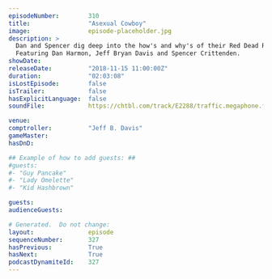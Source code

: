 ```yaml
---
episodeNumber:        310
title:                "Asexual Cowboy"
image:                episode-placeholder.jpg
description: >
  Dan and Spencer dig deep into the how's and why's of their Red Dead Redemption 2 addictions, Jeff is sober. Crescendoing in a panel of three audience members talking shop with Dan, therapy shop.
  Featuring Dan Harmon, Jeff Bryan Davis and Spencer Crittenden.
showDate:             
releaseDate:          "2018-11-15 11:00:00Z"
duration:             "02:03:08"
isLostEpisode:        false
isTrailer:            false
hasExplicitLanguage:  false
soundFile:            https://chtbl.com/track/E2288/traffic.megaphone.fm/STA6705652686.mp3?updated=1596579071

venue:                
comptroller:          "Jeff B. Davis"
gameMaster:           
hasDnD:               

## Example of how to add guests: ##
#guests:
#- "Guy Pancake"
#- "Lady Omelette"
#- "Kid Hashbrown"

guests:
audienceGuests:

# Generated.  Do not change:
layout:               episode
sequenceNumber:       327
hasPrevious:          True
hasNext:              True
podcastDynamiteId:    327
---
```


<!-- The episode description will be rendered here -->
<!-- Add your content below here -->

